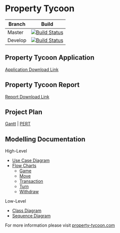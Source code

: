 # Property Tycoon

| Branch 	| Build 	|
|---------	|---------------------------------------------------------------------------------------------------------------------------------------------------------------	|
| Master 	| [![Build Status](https://travis-ci.com/pete183/property-tycoon.svg?token=oRweRVsx9yT4nbqVpKAW&branch=master)](https://travis-ci.com/pete183/property-tycoon) 	|
| Develop 	| [![Build Status](https://travis-ci.com/pete183/property-tycoon.svg?token=oRweRVsx9yT4nbqVpKAW&branch=develop)](https://travis-ci.com/pete183/property-tycoon) 	|

## Property Tycoon Application
[Application Download Link](./out/artifacts/property_tycoon_jar/property-tycoon.jar)

## Property Tycoon Report
[Report Download Link](./portfolio/Report.pdf)

## Project Plan

[Gantt](./portfolio/Planning/Gantt.pdf) | [PERT](./portfolio/Planning/PERT.pdf)

## Modelling Documentation

High-Level

- [Use Case Diagram](./portfolio/Modelling-Diagrams/Final/High-Level/Use-Case.pdf)
- [Flow Charts](./portfolio/Modelling-Diagrams/Final/High-Level/Flow-Chart/)
  - [Game](./portfolio/Modelling-Diagrams/Final/High-Level/Flow-Chart/Game.pdf)
  - [Move](./portfolio/Modelling-Diagrams/Final/High-Level/Flow-Chart/Move.pdf)
  - [Transaction](./portfolio/Modelling-Diagrams/Final/High-Level/Flow-Chart/Transaction.pdf)
  - [Turn](./portfolio/Modelling-Diagrams/Final/High-Level/Flow-Chart/Turn.pdf)
  - [Withdraw](./portfolio/Modelling-Diagrams/Final/High-Level/Flow-Chart/Withdraw.pdf)

Low-Level
- [Class Diagram](./portfolio/Modelling-Diagrams/Final/Low-Level/Class.pdf)
- [Sequence Diagram](./portfolio/Modelling-Diagrams/Final/Low-Level/Sequence.pdf)



For more information please visit [property-tycoon.com](https://property-tycoon.com)
